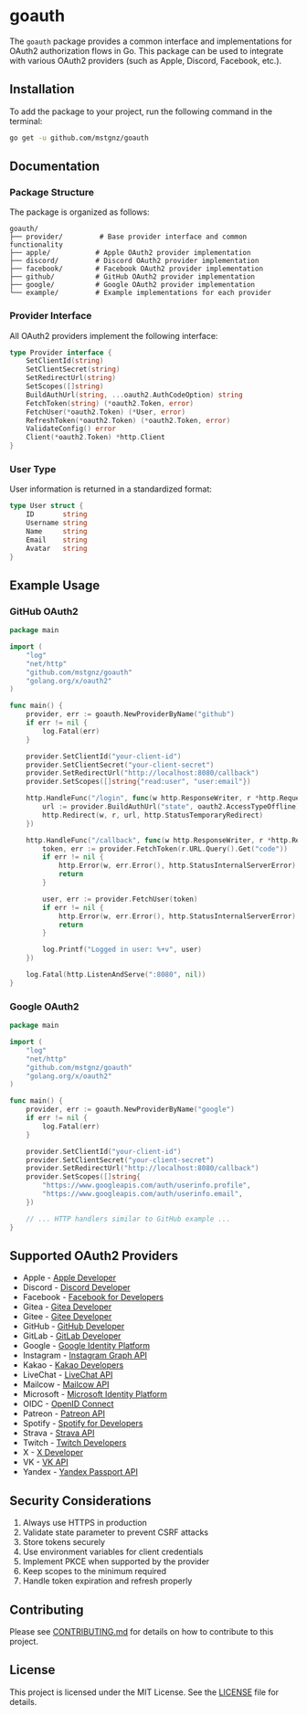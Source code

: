 # goauth

The `goauth` package provides a common interface and implementations for OAuth2 authorization flows in Go. This package can be used to integrate with various OAuth2 providers (such as Apple, Discord, Facebook, etc.).

## Installation
To add the package to your project, run the following command in the terminal:

```bash
go get -u github.com/mstgnz/goauth
```

## Documentation

### Package Structure
The package is organized as follows:

```
goauth/
├── provider/         # Base provider interface and common functionality
├── apple/           # Apple OAuth2 provider implementation
├── discord/         # Discord OAuth2 provider implementation
├── facebook/        # Facebook OAuth2 provider implementation
├── github/          # GitHub OAuth2 provider implementation
├── google/          # Google OAuth2 provider implementation
└── example/         # Example implementations for each provider
```

### Provider Interface
All OAuth2 providers implement the following interface:

```go
type Provider interface {
    SetClientId(string)
    SetClientSecret(string)
    SetRedirectUrl(string)
    SetScopes([]string)
    BuildAuthUrl(string, ...oauth2.AuthCodeOption) string
    FetchToken(string) (*oauth2.Token, error)
    FetchUser(*oauth2.Token) (*User, error)
    RefreshToken(*oauth2.Token) (*oauth2.Token, error)
    ValidateConfig() error
    Client(*oauth2.Token) *http.Client
}
```

### User Type
User information is returned in a standardized format:

```go
type User struct {
    ID       string
    Username string
    Name     string
    Email    string
    Avatar   string
}
```

## Example Usage

### GitHub OAuth2

```go
package main

import (
    "log"
    "net/http"
    "github.com/mstgnz/goauth"
    "golang.org/x/oauth2"
)

func main() {
    provider, err := goauth.NewProviderByName("github")
    if err != nil {
        log.Fatal(err)
    }

    provider.SetClientId("your-client-id")
    provider.SetClientSecret("your-client-secret")
    provider.SetRedirectUrl("http://localhost:8080/callback")
    provider.SetScopes([]string{"read:user", "user:email"})

    http.HandleFunc("/login", func(w http.ResponseWriter, r *http.Request) {
        url := provider.BuildAuthUrl("state", oauth2.AccessTypeOffline)
        http.Redirect(w, r, url, http.StatusTemporaryRedirect)
    })

    http.HandleFunc("/callback", func(w http.ResponseWriter, r *http.Request) {
        token, err := provider.FetchToken(r.URL.Query().Get("code"))
        if err != nil {
            http.Error(w, err.Error(), http.StatusInternalServerError)
            return
        }

        user, err := provider.FetchUser(token)
        if err != nil {
            http.Error(w, err.Error(), http.StatusInternalServerError)
            return
        }

        log.Printf("Logged in user: %+v", user)
    })

    log.Fatal(http.ListenAndServe(":8080", nil))
}
```

### Google OAuth2

```go
package main

import (
    "log"
    "net/http"
    "github.com/mstgnz/goauth"
    "golang.org/x/oauth2"
)

func main() {
    provider, err := goauth.NewProviderByName("google")
    if err != nil {
        log.Fatal(err)
    }

    provider.SetClientId("your-client-id")
    provider.SetClientSecret("your-client-secret")
    provider.SetRedirectUrl("http://localhost:8080/callback")
    provider.SetScopes([]string{
        "https://www.googleapis.com/auth/userinfo.profile",
        "https://www.googleapis.com/auth/userinfo.email",
    })

    // ... HTTP handlers similar to GitHub example ...
}
```

## Supported OAuth2 Providers

- Apple - [Apple Developer](https://developer.apple.com/)
- Discord - [Discord Developer](https://discord.com/developers/docs)
- Facebook - [Facebook for Developers](https://developers.facebook.com/)
- Gitea - [Gitea Developer](https://gitea.io/en-us/docs/)
- Gitee - [Gitee Developer](https://gitee.com/help)
- GitHub - [GitHub Developer](https://developer.github.com/)
- GitLab - [GitLab Developer](https://docs.gitlab.com/ee/api/)
- Google - [Google Identity Platform](https://developers.google.com/identity)
- Instagram - [Instagram Graph API](https://developers.facebook.com/docs/instagram-api)
- Kakao - [Kakao Developers](https://developers.kakao.com/)
- LiveChat - [LiveChat API](https://developers.livechat.com/docs/rest-api/)
- Mailcow - [Mailcow API](https://mailcow.github.io/mailcow-dockerized-docs/)
- Microsoft - [Microsoft Identity Platform](https://docs.microsoft.com/en-us/azure/active-directory/develop/)
- OIDC - [OpenID Connect](https://openid.net/connect/)
- Patreon - [Patreon API](https://docs.patreon.com/#introduction)
- Spotify - [Spotify for Developers](https://developer.spotify.com/documentation/general/)
- Strava - [Strava API](https://developers.strava.com/)
- Twitch - [Twitch Developers](https://dev.twitch.tv/docs)
- X - [X Developer](https://developer.x.com/)
- VK - [VK API](https://vk.com/dev)
- Yandex - [Yandex Passport API](https://yandex.com/dev/passport/)

## Security Considerations

1. Always use HTTPS in production
2. Validate state parameter to prevent CSRF attacks
3. Store tokens securely
4. Use environment variables for client credentials
5. Implement PKCE when supported by the provider
6. Keep scopes to the minimum required
7. Handle token expiration and refresh properly

## Contributing

Please see [CONTRIBUTING.md](CONTRIBUTING.md) for details on how to contribute to this project.

## License

This project is licensed under the MIT License. See the [LICENSE](LICENSE) file for details.